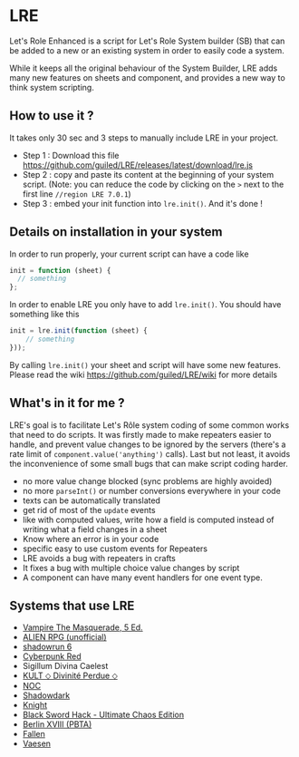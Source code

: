 # LRE

Let's Role Enhanced is a script for Let's Role System builder (SB) that can be added to a new or an existing system in order to easily code a system.

While it keeps all the original behaviour of the System Builder, LRE adds many new features on sheets and component, and provides a new way to think system scripting.

## How to use it ?

It takes only 30 sec and 3 steps to manually include LRE in your project.

- Step 1 : Download this file https://github.com/guiled/LRE/releases/latest/download/lre.js
- Step 2 : copy and paste its content at the beginning of your system script. (Note: you can reduce the code by clicking on the `>` next to the first line `//region LRE 7.0.1`)
- Step 3 : embed your init function into `lre.init()`. And it's done !

## Details on installation in your system

In order to run properly, your current script can have a code like

```js
init = function (sheet) {
  // something
};
```

In order to enable LRE you only have to add `lre.init()`. You should have something like this

```js
init = lre.init(function (sheet) {
    // something
}));
```

By calling `lre.init()` your sheet and script will have some new features. Please read the wiki https://github.com/guiled/LRE/wiki for more details

## What's in it for me ?

LRE's goal is to facilitate Let's Rôle system coding of some common works that need to do scripts. It was firstly made to make repeaters easier to handle, and prevent value changes to be ignored by the servers (there's a rate limit of `component.value('anything')` calls). Last but not least, it avoids the inconvenience of some small bugs that can make script coding harder.

- no more value change blocked (sync problems are highly avoided)
- no more `parseInt()` or number conversions everywhere in your code
- texts can be automatically translated
- get rid of most of the `update` events
- like with computed values, write how a field is computed instead of writing what a field changes in a sheet
- Know where an error is in your code
- specific easy to use custom events for Repeaters
- LRE avoids a bug with repeaters in crafts
- It fixes a bug with multiple choice value changes by script
- A component can have many event handlers for one event type.

## Systems that use LRE

- [Vampire The Masquerade, 5 Ed.](https://lets-role.com/system/vampire-the-masquerade-5-ed-5234)
- [ALIEN RPG (unofficial)](https://lets-role.com/system/alien-rpg-unofficial-2001)
- [shadowrun 6](https://lets-role.com/system/shadowrun-6-8150)
- [Cyberpunk Red](https://lets-role.com/system/cyberpunk-red-10661)
- Sigillum Divina Caelest
- [KULT ⬦ Divinité Perdue ⬦](https://lets-role.com/system/kult-divinite-perdue--15139)
- [NOC](https://lets-role.com/system/noc-18097)
- [Shadowdark](https://lets-role.com/system/shadowdark-18729)
- [Knight](https://lets-role.com/system/knight-970)
- [Black Sword Hack - Ultimate Chaos Edition](https://lets-role.com/system/black-sword-hack-ultimate-chaos-edition-18269)
- [Berlin XVIII (PBTA)](https://lets-role.com/system/berlin-xviii-pbta-21777)
- [Fallen](https://lets-role.com/system/fallen-21323)
- [Vaesen](https://lets-role.com/system/vaesen-21606)
